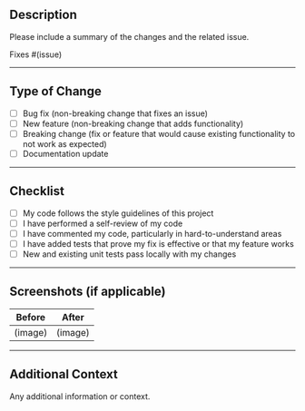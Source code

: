 ## Description

Please include a summary of the changes and the related issue. 

Fixes #(issue)

---

## Type of Change

- [ ] Bug fix (non-breaking change that fixes an issue)
- [ ] New feature (non-breaking change that adds functionality)
- [ ] Breaking change (fix or feature that would cause existing functionality to not work as expected)
- [ ] Documentation update

---

## Checklist

- [ ] My code follows the style guidelines of this project
- [ ] I have performed a self-review of my code
- [ ] I have commented my code, particularly in hard-to-understand areas
- [ ] I have added tests that prove my fix is effective or that my feature works
- [ ] New and existing unit tests pass locally with my changes

---

## Screenshots (if applicable)

| Before | After |
|--------|-------|
| (image) | (image) |

---

## Additional Context
Any additional information or context.
